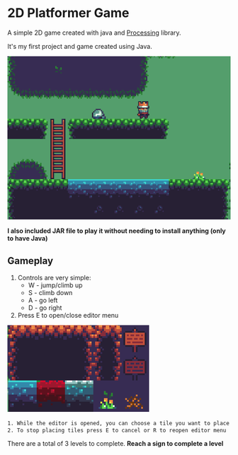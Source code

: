 # 2D Platformer Game

A simple 2D game created with java and [Processing](https://www.processing.org) library.

It's my first project and game created using Java.

![Gameplay image](images/img1.png)

**I also included JAR file to play it without needing to install anything (only to have Java)**

## Gameplay

1. Controls are very simple:
    * W - jump/climb up
    * S - climb down
    * A - go left
    * D - go right
2. Press E to open/close editor menu

![Gameplay image](images/img2.png)

    1. While the editor is opened, you can choose a tile you want to place
    2. To stop placing tiles press E to cancel or R to reopen editor menu

There are a total of 3 levels to complete. **Reach a sign to complete a level**
